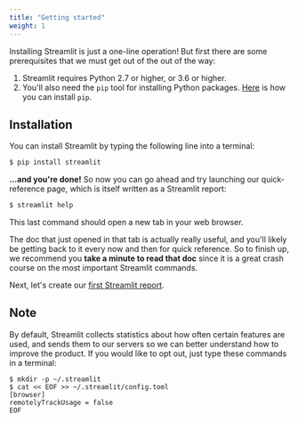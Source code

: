 ```yaml
---
title: "Getting started"
weight: 1
---
```


Installing Streamlit is just a one-line operation! But first there are some
prerequisites that we must get out of the out of the way:

1. Streamlit requires Python 2.7 or higher, or 3.6 or higher.
2. You'll also need the `pip` tool for installing Python packages. [Here](https://pip.pypa.io/en/stable/installing/) is how you can install `pip`.

## Installation

You can install Streamlit by typing the following line into a terminal:

```bash
$ pip install streamlit
```

**...and you're done!** So now you can go ahead and try launching our
quick-reference page, which is itself written as a Streamlit report:

```bash
$ streamlit help
```

This last command should open a new tab in your web browser.

The doc that just opened in that tab is actually really useful, and you'll
likely be getting back to it every now and then for quick reference. So to
finish up, we recommend you **take a minute to read that doc** since
it is a great crash course on the most important Streamlit commands.

Next, let's create our [first Streamlit report](/docs/tutorial/).

## Note

By default, Streamlit collects statistics about how often certain features are
used, and sends them to our servers so we can better understand how to improve
the product. If you would like to opt out, just type these commands in a
terminal:

```
$ mkdir -p ~/.streamlit
$ cat << EOF >> ~/.streamlit/config.toml
[browser]
remotelyTrackUsage = false
EOF
```
